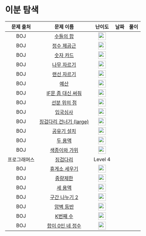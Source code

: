 # 이분 탐색

| 문제 출처  |                                            문제 이름                                            |                                        난이도                                         | 날짜  | 풀이  |
|:------:|:-------------------------------------------------------------------------------------------:|:----------------------------------------------------------------------------------:|-----|-----|
|  BOJ   |                   <a href="https://noj.am/1789" target="_blank">수들의 합</a>                   | <img height="25px" width="25px" src="https://static.solved.ac/tier_small/6.svg"/>  |     |     |
|  BOJ   |                  <a href="https://noj.am/2417" target="_blank">정수 제곱근</a>                   | <img height="25px" width="25px" src="https://static.solved.ac/tier_small/6.svg"/>  |     |     |
|  BOJ   |                  <a href="https://noj.am/10815" target="_blank">숫자 카드</a>                   | <img height="25px" width="25px" src="https://static.solved.ac/tier_small/7.svg"/>  |     |     |
|  BOJ   |                  <a href="https://noj.am/2805" target="_blank">나무 자르기</a>                   | <img height="25px" width="25px" src="https://static.solved.ac/tier_small/8.svg"/>  |     |     |
|  BOJ   |                  <a href="https://noj.am/1654" target="_blank">랜선 자르기</a>                   | <img height="25px" width="25px" src="https://static.solved.ac/tier_small/8.svg"/>  |     |     |
|  BOJ   |                    <a href="https://noj.am/2512" target="_blank">예산</a>                     | <img height="25px" width="25px" src="https://static.solved.ac/tier_small/8.svg"/>  |     |     |
|  BOJ   |               <a href="https://noj.am/19637" target="_blank">IF문 좀 대신 써줘</a>                | <img height="25px" width="25px" src="https://static.solved.ac/tier_small/8.svg"/>  |     |     |
|  BOJ   |                 <a href="https://noj.am/11663" target="_blank">선분 위의 점</a>                  | <img height="25px" width="25px" src="https://static.solved.ac/tier_small/8.svg"/>  |     |     |
|  BOJ   |                   <a href="https://noj.am/3079" target="_blank">입국심사</a>                    | <img height="25px" width="25px" src="https://static.solved.ac/tier_small/11.svg"/> |     |     |
|  BOJ   |             <a href="https://noj.am/22871" target="_blank">징검다리 건너기 (large)</a>             | <img height="25px" width="25px" src="https://static.solved.ac/tier_small/10.svg"/> |     |     |
|  BOJ   |                  <a href="https://noj.am/2110" target="_blank">공유기 설치</a>                   | <img height="25px" width="25px" src="https://static.solved.ac/tier_small/11.svg"/> |     |     |
|  BOJ   |                   <a href="https://noj.am/2470" target="_blank">두 용액</a>                    | <img height="25px" width="25px" src="https://static.solved.ac/tier_small/11.svg"/> |     |     |
|  BOJ   |                 <a href="https://noj.am/20444" target="_blank">색종이와 가위</a>                  | <img height="25px" width="25px" src="https://static.solved.ac/tier_small/11.svg"/> |     |     |
| 프로그래머스 | <a href="https://programmers.co.kr/learn/courses/30/lessons/43236" target="_blank">징검다리</a> |                                      Level 4                                       |     |     |
|  BOJ   |                  <a href="https://noj.am/1477" target="_blank">휴게소 세우기</a>                  | <img height="25px" width="25px" src="https://static.solved.ac/tier_small/12.svg"/> |     |     |
|  BOJ   |                   <a href="https://noj.am/1939" target="_blank">중량제한</a>                    | <img height="25px" width="25px" src="https://static.solved.ac/tier_small/12.svg"/> |     |     |
|  BOJ   |                   <a href="https://noj.am/2473" target="_blank">세 용액</a>                    | <img height="25px" width="25px" src="https://static.solved.ac/tier_small/12.svg"/> |     |     |
|  BOJ   |                 <a href="https://noj.am/13397" target="_blank">구간 나누기 2</a>                 | <img height="25px" width="25px" src="https://static.solved.ac/tier_small/12.svg"/> |     |     |
|  BOJ   |                   <a href="https://noj.am/2412" target="_blank">암벽 등반</a>                   | <img height="25px" width="25px" src="https://static.solved.ac/tier_small/13.svg"/> |     |     |
|  BOJ   |                   <a href="https://noj.am/1300" target="_blank">K번째 수</a>                   | <img height="25px" width="25px" src="https://static.solved.ac/tier_small/14.svg"/> |     |     |
|  BOJ   |                <a href="https://noj.am/7453" target="_blank">합이 0인 네 정수</a>                 | <img height="25px" width="25px" src="https://static.solved.ac/tier_small/14.svg"/> |     |     |